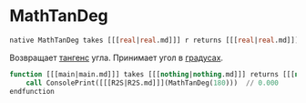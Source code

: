 # MathTanDeg

```sql
native MathTanDeg takes [[[real|real.md]]] r returns [[[real|real.md]]]
```

Возвращает [тангенс](https://w.wiki/9ot7) угла. Принимает угол в [градусах](https://w.wiki/98yP).

```sql
function [[[main|main.md]]] takes [[[nothing|nothing.md]]] returns [[[nothing|nothing.md]]]
    call ConsolePrint([[[R2S|R2S.md]]](MathTanDeg(180)))  // 0.000
endfunction
```